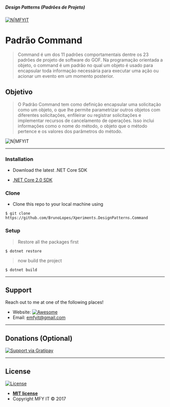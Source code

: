 ##### Design Patterns (Padrões de Projeto)     
[![N|MFYIT](https://contrib.azurewebsites.net/mfyit_card.png)](http://mfyit.azurewebsites.net) 


# Padrão Command 

> Command é um dos 11 padrões comportamentais dentre os 23 padrões de projeto de software do GOF. Na programação orientada a objeto, o command é um padrão no qual um objeto é usado para encapsular toda informação necessária para executar uma ação ou acionar um evento em um momento posterior.

## Objetivo 

> O Padrão Command tem como definição encapsular uma solicitação como um objeto, o que lhe permite parametrizar outros objetos com diferentes solicitações, enfileirar ou registrar solicitações e implementar recursos de cancelamento de operações. Isso inclui informações como o nome do método, o objeto que o método pertence e os valores dos parâmetros do método.

![N|MFYIT](https://upload.wikimedia.org/wikipedia/commons/a/a7/Estrutura-command.png)

---

### Installation

- Download the latest .NET Core SDK

* [.NET Core 2.0 SDK](release-notes/download-archives/2.0.3.md)

### Clone

- Clone this repo to your local machine using
```shell
$ git clone https://github.com/BrunoLopes/Xperiments.DesignPatterns.Command
```

### Setup

> Restore all the packages first

```shell
$ dotnet restore
```

> now build the project

```shell
$ dotnet build
```
---

## Support

Reach out to me at one of the following places!

- Website:  [![Awesome](https://cdn.rawgit.com/sindresorhus/awesome/d7305f38d29fed78fa85652e3a63e154dd8e8829/media/badge.svg)](http://mfyit.azurewebsites.net)
- Email: emfyit@gmail.com

---

## Donations (Optional)

[![Support via Gratipay](https://cdn.rawgit.com/gratipay/gratipay-badge/2.3.0/dist/gratipay.png)](https://liberapay.com/brunolopes/donate)


---

## License

[![License](http://img.shields.io/:license-mit-blue.svg?style=flat-square)](http://badges.mit-license.org)

- **[MIT license](http://opensource.org/licenses/mit-license.php)**
- Copyright MFY IT © 2017  